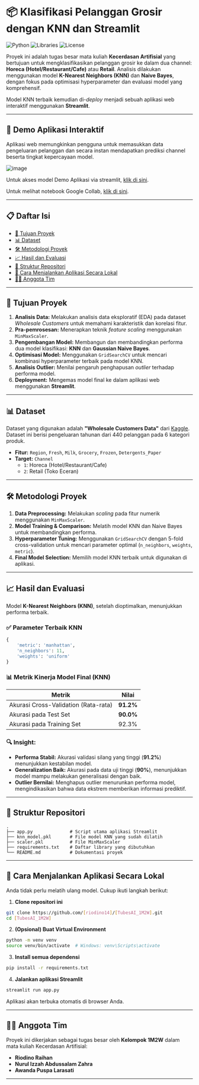 
# 📦 Klasifikasi Pelanggan Grosir dengan KNN dan Streamlit

![Python](https://img.shields.io/badge/Python-3.9%2B-blue.svg)
![Libraries](https://img.shields.io/badge/Libraries-Scikit--learn%2C%20Pandas%2C%20Streamlit-green.svg)
![License](https://img.shields.io/badge/License-MIT-blue.svg)

Proyek ini adalah tugas besar mata kuliah **Kecerdasan Artifisial** yang bertujuan untuk mengklasifikasikan pelanggan grosir ke dalam dua channel: **Horeca (Hotel/Restaurant/Cafe)** atau **Retail**. Analisis dilakukan menggunakan model **K-Nearest Neighbors (KNN)** dan **Naive Bayes**, dengan fokus pada optimisasi hyperparameter dan evaluasi model yang komprehensif.

Model KNN terbaik kemudian di-*deploy* menjadi sebuah aplikasi web interaktif menggunakan **Streamlit**.

---

## 🚀 Demo Aplikasi Interaktif

Aplikasi web memungkinkan pengguna untuk memasukkan data pengeluaran pelanggan dan secara instan mendapatkan prediksi channel beserta tingkat kepercayaan model.

![image](https://github.com/user-attachments/assets/1a65d0ec-49f5-4bdb-809a-610296b5417b)


Untuk akses model Demo Aplikasi via streamlit, [klik di sini](https://tubesai-1m2w.streamlit.app/).

Untuk melihat notebook Google Collab, [klik di sini](https://colab.research.google.com/drive/1ZdlRst4U93F3J40xqhkr6iE1ujOnA7DZ?usp=sharing).



---

## 📋 Daftar Isi

- [🎯 Tujuan Proyek](#🎯-tujuan-proyek)
- [📊 Dataset](#📊-dataset)
- [🛠️ Metodologi Proyek](#🛠️-metodologi-proyek)
- [📈 Hasil dan Evaluasi](#📈-hasil-dan-evaluasi)
- [📁 Struktur Repositori](#📁-struktur-repositori)
- [🚀 Cara Menjalankan Aplikasi Secara Lokal](#🚀-cara-menjalankan-aplikasi-secara-lokal)
- [🧑‍💻 Anggota Tim](#🧑‍💻-anggota-tim)

---

## 🎯 Tujuan Proyek

1. **Analisis Data:** Melakukan analisis data eksploratif (EDA) pada dataset *Wholesale Customers* untuk memahami karakteristik dan korelasi fitur.
2. **Pra-pemrosesan:** Menerapkan teknik *feature scaling* menggunakan `MinMaxScaler`.
3. **Pengembangan Model:** Membangun dan membandingkan performa dua model klasifikasi: **KNN** dan **Gaussian Naive Bayes**.
4. **Optimisasi Model:** Menggunakan `GridSearchCV` untuk mencari kombinasi hyperparameter terbaik pada model KNN.
5. **Analisis Outlier:** Menilai pengaruh penghapusan *outlier* terhadap performa model.
6. **Deployment:** Mengemas model final ke dalam aplikasi web menggunakan **Streamlit**.

---

## 📊 Dataset

Dataset yang digunakan adalah **"Wholesale Customers Data"** dari [Kaggle](https://www.kaggle.com/datasets/saurabhbadole/wholesale-customers-data). Dataset ini berisi pengeluaran tahunan dari 440 pelanggan pada 6 kategori produk.

- **Fitur:** `Region`, `Fresh`, `Milk`, `Grocery`, `Frozen`, `Detergents_Paper`
- **Target:** `Channel`
  - `1`: Horeca (Hotel/Restaurant/Cafe)
  - `2`: Retail (Toko Eceran)

---

## 🛠️ Metodologi Proyek

1. **Data Preprocessing:** Melakukan *scaling* pada fitur numerik menggunakan `MinMaxScaler`.
2. **Model Training & Comparison:** Melatih model KNN dan Naive Bayes untuk membandingkan performa.
3. **Hyperparameter Tuning:** Menggunakan `GridSearchCV` dengan 5-fold cross-validation untuk mencari parameter optimal (`n_neighbors`, `weights`, `metric`).
4. **Final Model Selection:** Memilih model KNN terbaik untuk digunakan di aplikasi.

---

## 📈 Hasil dan Evaluasi

Model **K-Nearest Neighbors (KNN)**, setelah dioptimalkan, menunjukkan performa terbaik.

### ✅ Parameter Terbaik KNN
```python
{
    'metric': 'manhattan',
    'n_neighbors': 11,
    'weights': 'uniform'
}
````

### 📊 Metrik Kinerja Model Final (KNN)

| Metrik                               | Nilai     |
| ------------------------------------ | --------- |
| Akurasi Cross-Validation (Rata-rata) | **91.2%** |
| Akurasi pada Test Set                | **90.0%** |
| Akurasi pada Training Set            | 92.3%     |

### 🔍 Insight:

* **Performa Stabil:** Akurasi validasi silang yang tinggi (**91.2%**) menunjukkan kestabilan model.
* **Generalization Baik:** Akurasi pada data uji tinggi (**90%**), menunjukkan model mampu melakukan generalisasi dengan baik.
* **Outlier Bernilai:** Menghapus outlier menurunkan performa model, mengindikasikan bahwa data ekstrem memberikan informasi prediktif.

---

## 📁 Struktur Repositori

```
.
├── app.py              # Script utama aplikasi Streamlit
├── knn_model.pkl       # File model KNN yang sudah dilatih
├── scaler.pkl          # File MinMaxScaler
├── requirements.txt    # Daftar library yang dibutuhkan
└── README.md           # Dokumentasi proyek
```

---

## 🚀 Cara Menjalankan Aplikasi Secara Lokal

Anda tidak perlu melatih ulang model. Cukup ikuti langkah berikut:

1. **Clone repositori ini**

```bash
git clone https://github.com/[riodino14]/[TubesAI_1M2W].git
cd [TubesAI_1M2W]
```

2. **(Opsional) Buat Virtual Environment**

```bash
python -m venv venv
source venv/bin/activate  # Windows: venv\Scripts\activate
```

3. **Install semua dependensi**

```bash
pip install -r requirements.txt
```

4. **Jalankan aplikasi Streamlit**

```bash
streamlit run app.py
```

Aplikasi akan terbuka otomatis di browser Anda.

---

## 🧑‍💻 Anggota Tim

Proyek ini dikerjakan sebagai tugas besar oleh **Kelompok 1M2W** dalam mata kuliah Kecerdasan Artifisial:

* **Riodino Raihan** 
* **Nurul Izzah Abdussalam Zahra** 
* **Awanda Puspa Larasati** 

---






